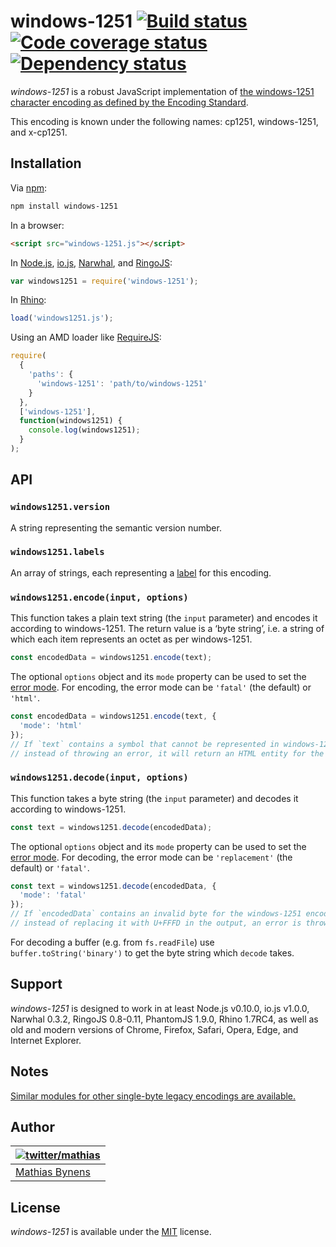 # windows-1251 [![Build status](https://travis-ci.org/mathiasbynens/windows-1251.svg?branch=master)](https://travis-ci.org/mathiasbynens/windows-1251) [![Code coverage status](https://coveralls.io/repos/mathiasbynens/windows-1251/badge.svg)](https://coveralls.io/r/mathiasbynens/windows-1251) [![Dependency status](https://gemnasium.com/mathiasbynens/windows-1251.svg)](https://gemnasium.com/mathiasbynens/windows-1251)

_windows-1251_ is a robust JavaScript implementation of [the windows-1251 character encoding as defined by the Encoding Standard](https://encoding.spec.whatwg.org/#windows-1251).

This encoding is known under the following names: cp1251, windows-1251, and x-cp1251.

## Installation

Via [npm](https://www.npmjs.com/):

```bash
npm install windows-1251
```

In a browser:

```html
<script src="windows-1251.js"></script>
```

In [Node.js](https://nodejs.org/), [io.js](https://iojs.org/), [Narwhal](http://narwhaljs.org/), and [RingoJS](http://ringojs.org/):

```js
var windows1251 = require('windows-1251');
```

In [Rhino](https://www.mozilla.org/rhino/):

```js
load('windows1251.js');
```

Using an AMD loader like [RequireJS](http://requirejs.org/):

```js
require(
  {
    'paths': {
      'windows-1251': 'path/to/windows-1251'
    }
  },
  ['windows-1251'],
  function(windows1251) {
    console.log(windows1251);
  }
);
```

## API

### `windows1251.version`

A string representing the semantic version number.

### `windows1251.labels`

An array of strings, each representing a [label](https://encoding.spec.whatwg.org/#label) for this encoding.

### `windows1251.encode(input, options)`

This function takes a plain text string (the `input` parameter) and encodes it according to windows-1251. The return value is a ‘byte string’, i.e. a string of which each item represents an octet as per windows-1251.

```js
const encodedData = windows1251.encode(text);
```

The optional `options` object and its `mode` property can be used to set the [error mode](https://encoding.spec.whatwg.org/#error-mode). For encoding, the error mode can be `'fatal'` (the default) or `'html'`.

```js
const encodedData = windows1251.encode(text, {
  'mode': 'html'
});
// If `text` contains a symbol that cannot be represented in windows-1251,
// instead of throwing an error, it will return an HTML entity for the symbol.
```

### `windows1251.decode(input, options)`

This function takes a byte string (the `input` parameter) and decodes it according to windows-1251.

```js
const text = windows1251.decode(encodedData);
```

The optional `options` object and its `mode` property can be used to set the [error mode](https://encoding.spec.whatwg.org/#error-mode). For decoding, the error mode can be `'replacement'` (the default) or `'fatal'`.

```js
const text = windows1251.decode(encodedData, {
  'mode': 'fatal'
});
// If `encodedData` contains an invalid byte for the windows-1251 encoding,
// instead of replacing it with U+FFFD in the output, an error is thrown.
```

For decoding a buffer (e.g. from `fs.readFile`) use `buffer.toString('binary')` to get the byte string which `decode` takes.

## Support

_windows-1251_ is designed to work in at least Node.js v0.10.0, io.js v1.0.0, Narwhal 0.3.2, RingoJS 0.8-0.11, PhantomJS 1.9.0, Rhino 1.7RC4, as well as old and modern versions of Chrome, Firefox, Safari, Opera, Edge, and Internet Explorer.

## Notes

[Similar modules for other single-byte legacy encodings are available.](https://www.npmjs.com/browse/keyword/legacy-encoding)

## Author

| [![twitter/mathias](https://gravatar.com/avatar/24e08a9ea84deb17ae121074d0f17125?s=70)](https://twitter.com/mathias "Follow @mathias on Twitter") |
|---|
| [Mathias Bynens](https://mathiasbynens.be/) |

## License

_windows-1251_ is available under the [MIT](https://mths.be/mit) license.
